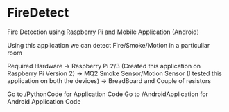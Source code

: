 # FireDetect


Fire Detection using Raspberry Pi and Mobile Application (Android)


Using this application we can detect Fire/Smoke/Motion in a particullar room


Required Hardware
-> Raspberry Pi 2/3 (Created this application on Raspberry Pi Version 2)
-> MQ2 Smoke Sensor/Motion Sensor (I tested this application on both the devices) 
-> BreadBoard and Couple of resistors

Go to /PythonCode for Application Code
Go to /AndroidApplication for Android Application Code

